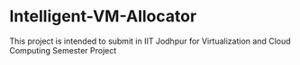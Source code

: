 # Intelligent-VM-Allocator
This project is intended to submit in IIT Jodhpur for Virtualization and Cloud Computing Semester Project
